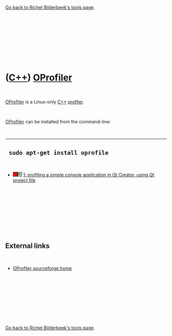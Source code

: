 

[Go back to Richel Bilderbeek's tools page](Tools.md).

 

 

 

 

 

([C++](Cpp.md)) [OProfiler](CppOprofiler.md)
==============================================

 

[OProfiler](CppOprofiler.md) is a Linux-only [C++](Cpp.md)
[profiler](CppProfiler.md).

 

[OProfiler](CppOprofiler.md) can be installed from the command-line:

 

  ----------------------------------
  ` sudo apt-get install oprofile`
  ----------------------------------

 

-   ![FAIL](PicRed.png)![Qt Creator](PicQtCreator.png) [1: profiling a
    simple console application in Qt Creator, using Qt project
    file](CppOprofilerQtCreatorExample1.md)

 

 

 

 

 

External links
--------------

 

-   [OProfiler sourceforge home](http://oprofile.sourceforge.net/)

 

 

 

 

 

[Go back to Richel Bilderbeek's tools page](Tools.md).



 



